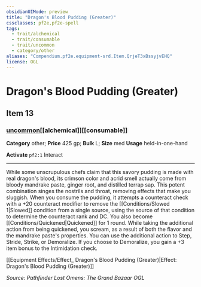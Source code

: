 ```yaml
---
obsidianUIMode: preview
title: "Dragon's Blood Pudding (Greater)"
cssclasses: pf2e,pf2e-spell
tags:
  - trait/alchemical
  - trait/consumable
  - trait/uncommon
  - category/other
aliases: "Compendium.pf2e.equipment-srd.Item.QrjeT3xBssyjvEHQ"
license: OGL
---
```

# Dragon's Blood Pudding (Greater)
## Item 13
### [uncommon](uncommon "Uncommon Rarity Trait")[[alchemical]][[consumable]]

**Category** other; 
**Price** 425 gp; 
**Bulk** L; **Size** med
**Usage** held-in-one-hand

**Activate** `pf2:1` Interact

* * *

While some unscrupulous chefs claim that this savory pudding is made with real dragon's blood, its crimson color and acrid smell actually come from bloody mandrake paste, ginger root, and distilled terrap sap. This potent combination singes the nostrils and throat, removing effects that make you sluggish. When you consume the pudding, it attempts a counteract check with a +20 counteract modifier to remove the [[Conditions/Slowed 1|Slowed]] condition from a single source, using the source of that condition to determine the counteract rank and DC. You also become [[Conditions/Quickened|Quickened]] for 1 round. While taking the additional action from being quickened, you scream, as a result of both the flavor and the mandrake paste's properties. You can use the additional action to Step, Stride, Strike, or Demoralize. If you choose to Demoralize, you gain a +3 item bonus to the Intimidation check.

[[Equipment Effects/Effect_ Dragon's Blood Pudding (Greater)|Effect: Dragon's Blood Pudding (Greater)]]

*Source: Pathfinder Lost Omens: The Grand Bazaar*
*OGL*